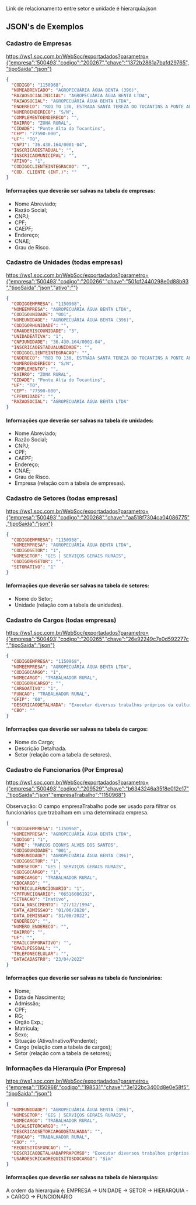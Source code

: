 Link de relacionamento entre setor e unidade é hierarquia.json

## JSON's de Exemplos

### Cadastro de Empresas

https://ws1.soc.com.br/WebSoc/exportadados?parametro={"empresa":'500493',"codigo":"200267","chave":"1372b2861a7bafd29765","tipoSaida":"json"}

```json
{
  "CODIGO": "1150968",
  "NOMEABREVIADO": "AGROPECUÁRIA ÁGUA BENTA (396)",
  "RAZAOSOCIALINICIAL": "AGROPECUÁRIA ÁGUA BENTA LTDA",
  "RAZAOSOCIAL": "AGROPECUÁRIA ÁGUA BENTA LTDA",
  "ENDERECO": "ROD TO 130, ESTRADA SANTA TEREZA DO TOCANTINS A PONTE ALTA DO TO",
  "NUMEROENDERECO": "S/N",
  "COMPLEMENTOENDERECO": "",
  "BAIRRO": "ZONA RURAL",
  "CIDADE": "Ponte Alta do Tocantins",
  "CEP": "77590-000",
  "UF": "TO",
  "CNPJ": "36.430.164/0001-04",
  "INSCRICAOESTADUAL": "",
  "INSCRICAOMUNICIPAL": "",
  "ATIVO": "1",
  "CODIGOCLIENTEINTEGRACAO": "",
  "COD. CLIENTE (INT.)": ""
}
```

#### Informações que deverão ser salvas na tabela de empresas:

- Nome Abreviado;
- Razão Social;
- CNPJ;
- CPF;
- CAEPF;
- Endereço;
- CNAE;
- Grau de Risco.

### Cadastro de Unidades (todas empresas)

https://ws1.soc.com.br/WebSoc/exportadados?parametro={"empresa":'500493',"codigo":"200266","chave":"501cf2440298e0d88b93","tipoSaida":"json","ativo":""}

```json
{
  "CODIGOEMPRESA": "1150968",
  "NOMEEMPRESA": "AGROPECUÁRIA ÁGUA BENTA LTDA",
  "CODIGOUNIDADE": "001",
  "NOMEUNIDADE": "AGROPECUÁRIA ÁGUA BENTA (396)",
  "CODIGORHUNIDADE": "",
  "GRAUDERISCOUNIDADE": "3",
  "UNIDADEATIVA": "1",
  "CNPJUNIDADE": "36.430.164/0001-04",
  "INSCRICAOESTADUALUNIDADE": "",
  "CODIGOCLIENTEINTEGRACAO": "",
  "ENDERECO": "ROD TO 130, ESTRADA SANTA TEREZA DO TOCANTINS A PONTE ALTA DO TO",
  "NUMEROENDERECO": "S/N",
  "COMPLEMENTO": "",
  "BAIRRO": "ZONA RURAL",
  "CIDADE": "Ponte Alta do Tocantins",
  "UF": "TO",
  "CEP": "77590-000",
  "CPFUNIDADE": "",
  "RAZAOSOCIAL": "AGROPECUÁRIA ÁGUA BENTA LTDA"
}
```

#### Informações que deverão ser salvas na tabela de unidades:

- Nome Abreviado;
- Razão Social;
- CNPJ;
- CPF;
- CAEPF;
- Endereço;
- CNAE;
- Grau de Risco.
- Empresa (relação com a tabela de empresas).

### Cadastro de Setores (todas empresas)

https://ws1.soc.com.br/WebSoc/exportadados?parametro={"empresa":'500493',"codigo":"200268","chave":"aa518f7304ca04086775","tipoSaida":"json"}

```json
{
  "CODIGOEMPRESA": "1150968",
  "NOMEEMPRESA": "AGROPECUÁRIA ÁGUA BENTA LTDA",
  "CODIGOSETOR": "1",
  "NOMESETOR": "GES | SERVIÇOS GERAIS RURAIS",
  "CODIGORHSETOR": "",
  "SETORATIVO": "1"
}
```

#### Informações que deverão ser salvas na tabela de setores:

- Nome do Setor;
- Unidade (relação com a tabela de unidades).

### Cadastro de Cargos (todas empresas)

https://ws1.soc.com.br/WebSoc/exportadados?parametro={"empresa":'500493',"codigo":"200265","chave":"26e92249c7e0d592277c","tipoSaida":"json"}

```json
{
  "CODIGOEMPRESA": "1150968",
  "NOMEEMPRESA": "AGROPECUÁRIA ÁGUA BENTA LTDA",
  "CODIGOCARGO": "1",
  "NOMECARGO": "TRABALHADOR RURAL",
  "CODIGORHCARGO": "",
  "CARGOATIVO": "1",
  "FUNCAO": "TRABALHADOR RURAL",
  "GFIP": "00",
  "DESCRICAODETALHADA": "Executar diversos trabalhos próprios da cultura agrícola e da criação e tratamento do gado, empregando processos e equipamentos manuais ou mecanizados, para obter diversos produtos agrícolas e de orig",
  "CBO": ""
}
```

#### Informações que deverão ser salvas na tabela de cargos:

- Nome do Cargo;
- Descrição Detalhada.
- Setor (relação com a tabela de setores).

### Cadastro de Funcionarios (Por Empresa)

https://ws1.soc.com.br/WebSoc/exportadados?parametro={"empresa":'500493',"codigo":"209529","chave":"b6343246a35f8e012e17","tipoSaida":"json","empresaTrabalho":"1150968"}

Observação: O campo empresaTrabalho pode ser usado para filtrar os funcionários que trabalham em uma determinada empresa.

```json
{
  "CODIGOEMPRESA": "1150968",
  "NOMEEMPRESA": "AGROPECUÁRIA ÁGUA BENTA LTDA",
  "CODIGO": "1",
  "NOME": "MARCOS DIONYS ALVES DOS SANTOS",
  "CODIGOUNIDADE": "001",
  "NOMEUNIDADE": "AGROPECUÁRIA ÁGUA BENTA (396)",
  "CODIGOSETOR": "1",
  "NOMESETOR": "GES | SERVIÇOS GERAIS RURAIS",
  "CODIGOCARGO": "1",
  "NOMECARGO": "TRABALHADOR RURAL",
  "CBOCARGO": "",
  "MATRICULAFUNCIONARIO": "1",
  "CPFFUNCIONARIO": "06516086192",
  "SITUACAO": "Inativo",
  "DATA_NASCIMENTO": "27/12/1994",
  "DATA_ADMISSAO": "01/06/2020",
  "DATA_DEMISSAO": "31/08/2022",
  "ENDERECO": "",
  "NUMERO_ENDERECO": "",
  "BAIRRO": "",
  "UF": "",
  "EMAILCORPORATIVO": "",
  "EMAILPESSOAL": "",
  "TELEFONECELULAR": "",
  "DATACADASTRO": "23/04/2022"
}
```

#### Informações que deverão ser salvas na tabela de funcionários:

- Nome;
- Data de Nascimento;
- Admissão;
- CPF;
- RG;
- Orgão Exp.;
- Matrícula;
- Sexo;
- Situação (Ativo/Inativo/Pendente);
- Cargo (relação com a tabela de cargos);
- Setor (relação com a tabela de setores);

### Informações da Hierarquia (Por Empresa)

https://ws1.soc.com.br/WebSoc/exportadados?parametro={"empresa":'1150968',"codigo":"198531","chave":"3e122bc3400d8e0e58f5","tipoSaida":"json"}

```json
{
  "NOMEUNIDADE": "AGROPECUÁRIA ÁGUA BENTA (396)",
  "NOMESETOR": "GES | SERVIÇOS GERAIS RURAIS",
  "NOMECARGO": "TRABALHADOR RURAL",
  "LOCALSETORCARGO": "",
  "DESCRICAOSETORCARGODETALHADA": "",
  "FUNCAO": "TRABALHADOR RURAL",
  "CBO": "",
  "REQUISITOSFUNCAO": "",
  "DESCRICAODETALHADAPPRAPCMSO": "Executar diversos trabalhos próprios da cultura agrícola e da criação e tratamento do gado, empregando processos e equipamentos manuais ou mecanizados, para obter diversos produtos agrícolas e de orig",
  "USARDESCRICAOREQUISITOSDOCARGO": "Sim"
}
```

#### Informações que deverão ser salvas na tabela de hierarquias:

A ordem da hierarquia é: EMPRESA -> UNIDADE -> SETOR -> HIERARQUIA -> CARGO -> FUNCIONÁRIO
